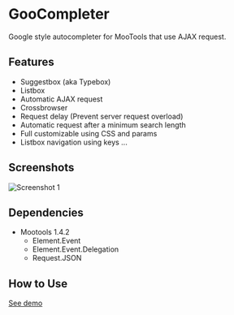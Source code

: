 GooCompleter
============

Google style autocompleter for MooTools that use AJAX request.

Features
--------

+ Suggestbox (aka Typebox)
+ Listbox
+ Automatic AJAX request
+ Crossbrowser
+ Request delay (Prevent server request overload)
+ Automatic request after a minimum search length
+ Full customizable using CSS and params
+ Listbox navigation using keys
...

 
Screenshots
-----------

![Screenshot 1](http://www.livespanske.com/labs/GooCompleter/imgs/GooCompleter.png)


Dependencies
------------

+ Mootools 1.4.2
	+ Element.Event
  + Element.Event.Delegation
  + Request.JSON


How to Use
----------

[See demo](http://www.livespanske.com/labs/GooCompleter) 
  

 
